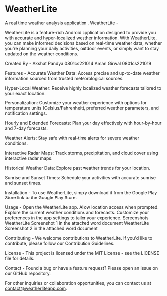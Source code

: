 # WeatherLite
A real time weather analysis application . 
WeatherLite -

WeatherLite is a feature-rich Android application designed to provide you with accurate and hyper-localized weather information. With WeatherLite, you can make informed decisions based on real-time weather data, whether you're planning your daily activities, outdoor events, or simply want to stay updated on the weather conditions.

Created By -
Akshat Pandya  0801cs221014
Aman Girwal  0801cs221019

Features - 
Accurate Weather Data: Access precise and up-to-date weather information sourced from trusted meteorological sources.

Hyper-Local Weather: Receive highly localized weather forecasts tailored to your exact location.

Personalization: Customize your weather experience with options for temperature units (Celsius/Fahrenheit), preferred weather parameters, and notification settings.

Hourly and Extended Forecasts: Plan your day effectively with hour-by-hour and 7-day forecasts.

Weather Alerts: Stay safe with real-time alerts for severe weather conditions.

Interactive Radar Maps: Track storms, precipitation, and cloud cover using interactive radar maps.

Historical Weather Data: Explore past weather trends for your location.

Sunrise and Sunset Times: Schedule your activities with accurate sunrise and sunset times.

Installation - 
To use WeatherLite, simply download it from the Google Play Store link to the Google Play Store.

Usage - 
Open the WeatherLite app.
Allow location access when prompted.
Explore the current weather conditions and forecasts.
Customize your preferences in the app settings to tailor your experience.
Screenshots
WeatherLite Screenshot 1 in the attached word document
WeatherLite Screenshot 2 in the attached word document

Contributing - 
We welcome contributions to WeatherLite. If you'd like to contribute, please follow our Contribution Guidelines.

License - 
This project is licensed under the MIT License - see the LICENSE file for details.

Contact - 
Found a bug or have a feature request? Please open an issue on our GitHub repository.

For other inquiries or collaboration opportunities, you can contact us at contact@weatherliteapp.com.
